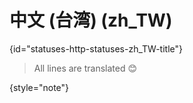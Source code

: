 # 中文 (台湾) (zh_TW)
{id="statuses-http-statuses-zh_TW-title"}



> All lines are translated 😊
>
{style="note"}

